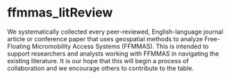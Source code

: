 # ffmmas_litReview
We systematically collected every peer-reviewed, English-language journal article or conference paper that uses geospatial methods to analyze Free-Floating Micromobility Access Systems (FFMMAS). This is intended to support researchers and analysts working with FFMMAS in navigating the existing literature. It is our hope that this will begin a process of collaboration and we encourage others to contribute to the table.
